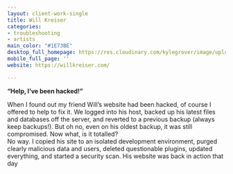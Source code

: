 ```yaml
---
layout: client-work-single
title: Will Kreiser
categories:
- troubleshooting
- artists
main_color: "#1E73BE"
desktop_full_homepage: https://res.cloudinary.com/kylegrover/image/upload/./v1554058139/screencapture-willkreiser-2018-04-01-17_57_56.png
mobile_full_page: ''
website: https://willkreiser.com/

---
```

**“Help, I’ve been hacked!”**

When I found out my friend Will’s website had been hacked, of course I offered to help to fix it. We logged into his host, backed up his latest files and databases off the server, and reverted to a previous backup (always keep backups!). But oh no, even on his oldest backup, it was still compromised. Now what, is it totalled?  
No way. I copied his site to an isolated development environment, purged clearly malicious data and users, deleted questionable plugins, updated everything, and started a security scan. His website was back in action that day